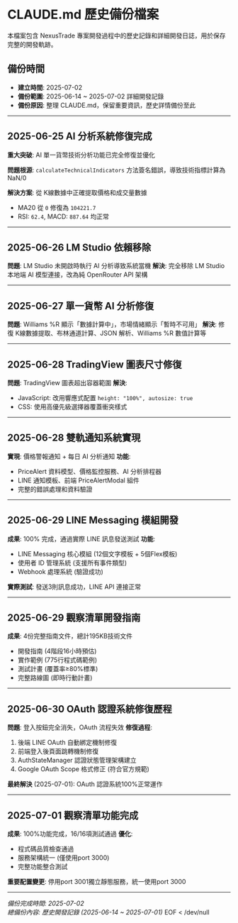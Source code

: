# CLAUDE.md 歷史備份檔案

本檔案包含 NexusTrade 專案開發過程中的歷史記錄和詳細開發日誌，用於保存完整的開發軌跡。

## 備份時間

- **建立時間**: 2025-07-02
- **備份範圍**: 2025-06-14 ~ 2025-07-02 詳細開發記錄
- **備份原因**: 整理 CLAUDE.md，保留重要資訊，歷史詳情備份至此

---

## 2025-06-25 AI 分析系統修復完成

**重大突破**: AI 單一貨幣技術分析功能已完全修復並優化

**問題根源**: `calculateTechnicalIndicators` 方法簽名錯誤，導致技術指標計算為 NaN/0

**解決方案**: 從 K線數據中正確提取價格和成交量數據
- MA20 從 `0` 修復為 `104221.7`
- RSI: `62.4`, MACD: `887.64` 均正常

---

## 2025-06-26 LM Studio 依賴移除

**問題**: LM Studio 未開啟時執行 AI 分析導致系統當機
**解決**: 完全移除 LM Studio 本地端 AI 模型連接，改為純 OpenRouter API 架構

---

## 2025-06-27 單一貨幣 AI 分析修復

**問題**: Williams %R 顯示「數據計算中」，市場情緒顯示「暫時不可用」
**解決**: 修復 K線數據提取、布林通道計算、JSON 解析、Williams %R 數值計算等

---

## 2025-06-28 TradingView 圖表尺寸修復

**問題**: TradingView 圖表超出容器範圍
**解決**: 
- JavaScript: 改用響應式配置 `height: "100%", autosize: true`
- CSS: 使用高優先級選擇器覆蓋衝突樣式

---

## 2025-06-28 雙軌通知系統實現

**實現**: 價格警報通知 + 每日 AI 分析通知
**功能**: 
- PriceAlert 資料模型、價格監控服務、AI 分析排程器
- LINE 通知模板、前端 PriceAlertModal 組件
- 完整的錯誤處理和資料驗證

---

## 2025-06-29 LINE Messaging 模組開發

**成果**: 100% 完成，通過實際 LINE 訊息發送測試
**功能**:
- LINE Messaging 核心模組 (12個文字模板 + 5個Flex模板)
- 使用者 ID 管理系統 (支援所有事件類型)
- Webhook 處理系統 (驗證成功)

**實際測試**: 發送3則訊息成功，LINE API 連接正常

---

## 2025-06-29 觀察清單開發指南

**成果**: 4份完整指南文件，總計195KB技術文件
- 開發指南 (4階段16小時預估)
- 實作範例 (775行程式碼範例)
- 測試計畫 (覆蓋率≥80%標準)
- 完整路線圖 (即時行動計畫)

---

## 2025-06-30 OAuth 認證系統修復歷程

**問題**: 登入按鈕完全消失，OAuth 流程失效
**修復過程**:
1. 後端 LINE OAuth 自動綁定機制修復
2. 前端登入後頁面跳轉機制修復  
3. AuthStateManager 認證狀態管理架構建立
4. Google OAuth Scope 格式修正 (符合官方規範)

**最終解決** (2025-07-01): OAuth 認證系統100%正常運作

---

## 2025-07-01 觀察清單功能完成

**成果**: 100%功能完成，16/16項測試通過
**優化**:
- 程式碼品質檢查通過
- 服務架構統一 (僅使用port 3000)
- 完整功能整合測試

**重要配置變更**: 停用port 3001獨立靜態服務，統一使用port 3000

---

*備份完成時間: 2025-07-02*  
*總備份內容: 歷史開發記錄 (2025-06-14 ~ 2025-07-01)*
EOF < /dev/null